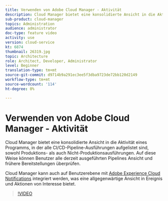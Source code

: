 ```yaml
---
title: Verwenden von Adobe Cloud Manager - Aktivität
description: Cloud Manager bietet eine konsolidierte Ansicht in die Aktivität eines Programms, in der alle CI/CD-Pipeline-Ausführungen aufgelistet sind, sowohl Produktions- als auch Nicht-Produktionsausführungen. Auf diese Weise können Benutzer alle derzeit ausgeführten Pipelines Ansicht und frühere Bereitstellungen überprüfen.
sub-product: cloud-manager
topics: Administration
audience: administrator
doc-type: feature video
activity: use
version: cloud-service
kt: 6874
thumbnail: 26319.jpg
topic: Architecture
role: Architect, Developer, Administrator
level: Beginner
translation-type: tm+mt
source-git-commit: d9714b9a291ec3ee5f3dba9723de72bb120d2149
workflow-type: tm+mt
source-wordcount: '114'
ht-degree: 0%

---
```



# Verwenden von Adobe Cloud Manager - Aktivität

Cloud Manager bietet eine konsolidierte Ansicht in die Aktivität eines Programms, in der alle CI/CD-Pipeline-Ausführungen aufgelistet sind, sowohl Produktions- als auch Nicht-Produktionsausführungen. Auf diese Weise können Benutzer alle derzeit ausgeführten Pipelines Ansicht und frühere Bereitstellungen überprüfen.

Cloud Manager kann auch auf Benutzerebene mit [Adobe Experience Cloud Notifications](https://experienceleague.adobe.com/docs/experience-manager-cloud-manager/using/how-to-use/notifications.html) integriert werden, was eine allgegenwärtige Ansicht in Ereignis und Aktionen von Interesse bietet.

>[!VIDEO](https://video.tv.adobe.com/v/26319/?quality=12&learn=on)
